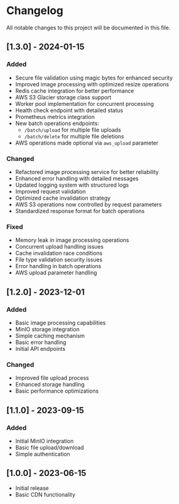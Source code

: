# Changelog

All notable changes to this project will be documented in this file.

## [1.3.0] - 2024-01-15
### Added
- Secure file validation using magic bytes for enhanced security
- Improved image processing with optimized resize operations
- Redis cache integration for better performance
- AWS S3 Glacier storage class support
- Worker pool implementation for concurrent processing
- Health check endpoint with detailed status
- Prometheus metrics integration
- New batch operations endpoints:
  - `/batch/upload` for multiple file uploads
  - `/batch/delete` for multiple file deletions
- AWS operations made optional via `aws_upload` parameter

### Changed
- Refactored image processing service for better reliability
- Enhanced error handling with detailed messages
- Updated logging system with structured logs
- Improved request validation
- Optimized cache invalidation strategy
- AWS S3 operations now controlled by request parameters
- Standardized response format for batch operations

### Fixed
- Memory leak in image processing operations
- Concurrent upload handling issues
- Cache invalidation race conditions
- File type validation security issues
- Error handling in batch operations
- AWS upload parameter handling

## [1.2.0] - 2023-12-01
### Added
- Basic image processing capabilities
- MinIO storage integration
- Simple caching mechanism
- Basic error handling
- Initial API endpoints

### Changed
- Improved file upload process
- Enhanced storage handling
- Basic performance optimizations

## [1.1.0] - 2023-09-15
### Added
- Initial MinIO integration
- Basic file upload/download
- Simple authentication

## [1.0.0] - 2023-06-15
- Initial release
- Basic CDN functionality